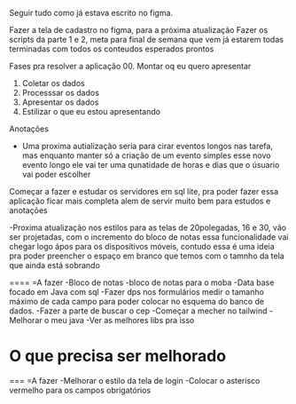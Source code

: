 Seguir tudo como já estava escrito no figma.

Fazer a tela de cadastro no figma, para a próxima atualização
Fazer os scripts da parte 1 e 2, meta para final de semana que vem já estarem todas terminadas
com todos os conteudos esperados prontos

Fases pra resolver a aplicação
00. Montar oq eu quero apresentar
01. Coletar os dados
02. Processsar os dados
03. Apresentar os dados
04. Estilizar o que eu estou apresentando

Anotações 
- Uma proxima autialização seria para cirar eventos longos nas tarefa, mas enquanto manter só a criação de um evento simples
esse novo evento longo ele vai ter uma qunatidade de horas e dias que o úsuario vai poder escolher

Começar a fazer e estudar os servidores em sql lite, pra poder fazer essa aplicação ficar mais completa alem de servir muito bem para estudos e anotações


-Proxima atualização nos estilos para as telas de 20polegadas, 16 e 30, vão ser projetadas, com o incremento do bloco de notas essa funcionalidade vai chegar logo ápos para os disposítivos móveis, contudo essa é uma ideia pra poder preencher o espaço em branco que temos com o tamnho da tela que ainda está sobrando

====
=A fazer 
-Bloco de notas
-bloco de notas para o moba
-Data base focado em Java com sql
-Fazer dps nos formulários medir o tamanho máximo de cada campo para poder colocar no esquema do banco de dados.
-Fazer a parte de buscar o cep
-Começar a mecher no tailwind
-Melhorar o meu java 
-Ver as melhores libs pra isso

# O que precisa ser melhorado
===
=A fazer
-Melhorar o estilo da tela de login
-Colocar o asterisco vermelho para os campos obrigatórios